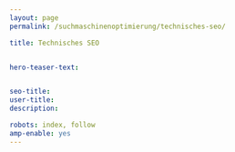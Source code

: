 ```yaml
---
layout: page
permalink: /suchmaschinenoptimierung/technisches-seo/

title: Technisches SEO


hero-teaser-text:


seo-title: 
user-title: 
description: 

robots: index, follow
amp-enable: yes
---
```





